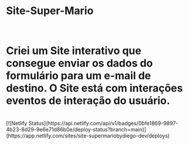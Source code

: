 # Site-Super-Mario
<br>
<h1>Criei um Site interativo que consegue enviar os dados do formulário para um e-mail de destino. O Site está com interações eventos de interação do usuário.</h1>
<br>
[![Netlify Status](https://api.netlify.com/api/v1/badges/0bfe1869-9897-4b23-8d29-9e6e71d86b0e/deploy-status?branch=main)](https://app.netlify.com/sites/site-supermariobydiego-dev/deploys)
